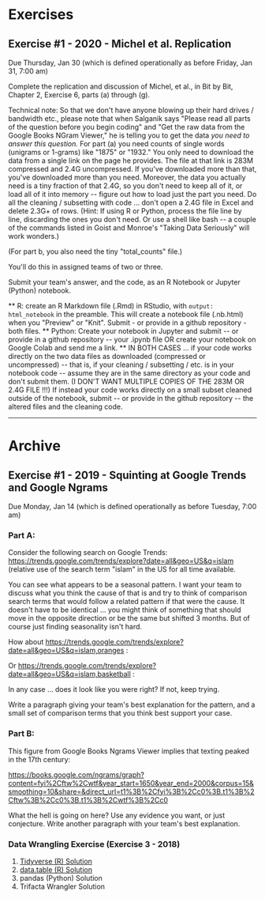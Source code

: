 # Exercises

## Exercise #1 - 2020 - Michel et al. Replication

Due Thursday, Jan 30 (which is defined operationally as before Friday, Jan 31, 7:00 am)

Complete the replication and discussion of Michel, et al., in Bit by Bit, Chapter 2, Exercise 6, parts (a) through (g).

Technical note: So that we don't have anyone blowing up their hard drives / bandwidth etc., please note that when Salganik says "Please read all parts of the question before you begin coding" and "Get the raw data from the Google Books NGram Viewer," he is telling you to get the data *you need to answer this question.* For part (a) you need counts of single words (unigrams or 1-grams) like "1875" or "1932." You only need to download the data from a single link on the page he provides. The file at that link is 283M compressed and 2.4G uncompressed. If you've downloaded more than that, you've downloaded more than you need. Moreover, the data you actually need is a tiny fraction of that 2.4G, so you don't need to keep all of it, or load all of it into memory -- figure out how to load just the part you need. Do all the cleaning / subsetting with code ... don't open a 2.4G file in Excel and delete 2.3G+ of rows. (Hint: If using R or Python, process the file line by line, discarding the ones you don't need. Or use a shell like bash -- a couple of the commands listed in Goist and Monroe's "Taking Data Seriously" will work wonders.)

(For part b, you also need the tiny "total_counts" file.)

You'll do this in assigned teams of two or three.

Submit your team's answer, and the code, as an R Notebook or Jupyter (Python) notebook. 

** R: create an R Markdown file (.Rmd) in RStudio, with `output: html_notebook` in the preamble. This will create a notebook file (.nb.html) when you "Preview" or "Knit". Submit - or provide in a github repository - both files. 
** Python: Create your notebook in Jupyter and submit -- or provide in a github repository -- your .ipynb file OR create your notebook on Google Colab and send me a link. 
** IN BOTH CASES ... if your code works directly on the two data files as downloaded (compressed or uncompressed) -- that is, if your cleaning / subsetting / etc. is in your notebook code -- assume they are in the same directory as your code and don't submit them. (I DON'T WANT MULTIPLE COPIES OF THE 283M  OR 2.4G FILE !!!) If instead your code works directly on a small subset cleaned outside of the notebook, submit -- or provide in the github repository -- the altered files and the cleaning code. 

----



# Archive


## Exercise #1 - 2019 - Squinting at Google Trends and Google Ngrams
Due Monday, Jan 14 (which is defined operationally as before Tuesday, 7:00 am)

### Part A:

Consider the following search on Google Trends: <https://trends.google.com/trends/explore?date=all&geo=US&q=islam> (relative use of the search term "islam" in the US for all time available.

<script type="text/javascript" src="https://ssl.gstatic.com/trends_nrtr/1671_RC04/embed_loader.js"></script> <script type="text/javascript"> trends.embed.renderExploreWidget("TIMESERIES", {"comparisonItem":[{"keyword":"islam","geo":"US","time":"2004-01-01 2019-01-07"}],"category":0,"property":""}, {"exploreQuery":"date=all&geo=US&q=islam","guestPath":"https://trends.google.com:443/trends/embed/"}); </script>

You can see what appears to be a seasonal pattern. I want your team to discuss what you think the cause of that is and try to think of comparison search terms that would follow a related pattern if that were the cause. It doesn't have to be identical ... you might think of something that should move in the opposite direction or be the same but shifted 3 months. But of course just finding seasonality isn't hard. 

How about <https://trends.google.com/trends/explore?date=all&geo=US&q=islam,oranges> :

<script type="text/javascript" src="https://ssl.gstatic.com/trends_nrtr/1671_RC04/embed_loader.js"></script> <script type="text/javascript"> trends.embed.renderExploreWidget("TIMESERIES", {"comparisonItem":[{"keyword":"islam","geo":"US","time":"2004-01-01 2019-01-07"},{"keyword":"oranges","geo":"US","time":"2004-01-01 2019-01-07"}],"category":0,"property":""}, {"exploreQuery":"date=all&geo=US&q=islam,oranges","guestPath":"https://trends.google.com:443/trends/embed/"}); </script> 


Or <https://trends.google.com/trends/explore?date=all&geo=US&q=islam,basketball> :

<script type="text/javascript" src="https://ssl.gstatic.com/trends_nrtr/1671_RC04/embed_loader.js"></script> <script type="text/javascript"> trends.embed.renderExploreWidget("TIMESERIES", {"comparisonItem":[{"keyword":"islam","geo":"US","time":"2004-01-01 2019-01-07"},{"keyword":"basketball","geo":"US","time":"2004-01-01 2019-01-07"}],"category":0,"property":""}, {"exploreQuery":"date=all&geo=US&q=islam,basketball","guestPath":"https://trends.google.com:443/trends/embed/"}); </script>


In any case ... does it look like you were right? If not, keep trying.

Write a paragraph giving your team's best explanation for the pattern, and a small set of comparison terms that you think best support your case. 

### Part B:

This figure from Google Books Ngrams Viewer implies that texting peaked in the 17th century:

<https://books.google.com/ngrams/graph?content=fyi%2Cftw%2Cwtf&year_start=1650&year_end=2000&corpus=15&smoothing=10&share=&direct_url=t1%3B%2Cfyi%3B%2Cc0%3B.t1%3B%2Cftw%3B%2Cc0%3B.t1%3B%2Cwtf%3B%2Cc0>

What the hell is going on here? Use any evidence you want, or just conjecture. Write another paragraph with your team's best explanation. 





### Data Wrangling Exercise (Exercise 3 - 2018)

1. [Tidyverse (R) Solution](https://burtmonroe.github.io/SoDA501/Exercises/Exercise3-2018/TidyverseSolution)
2. [data.table (R) Solution](https://burtmonroe.github.io/SoDA501/Exercises/Exercise3-2018/data.tableSolution)
3. pandas (Python) Solution
4. Trifacta Wrangler Solution
